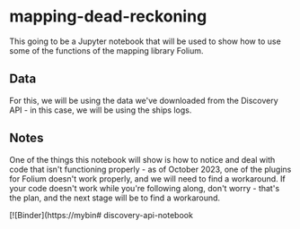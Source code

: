 # mapping-dead-reckoning

This going to be a Jupyter notebook that will be used to show how to use some of the functions of the mapping library Folium. 

## Data

For this, we will be using the data we've downloaded from the Discovery API - in this case, we will be using the ships logs. 

## Notes

One of the things this notebook will show is how to notice and deal with code that isn't functioning properly - as of October 2023, one of the plugins for Folium doesn't work properly, and we will need to find a workaround. If your code doesn't work while you're following along, don't worry - that's the plan, and the next stage will be to find a workaround.

[![Binder](https://mybin# discovery-api-notebook
